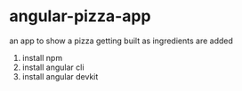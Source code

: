 # angular-pizza-app
an app to show a pizza getting built as ingredients are added

1. install npm
2. install angular cli
3. install angular devkit
